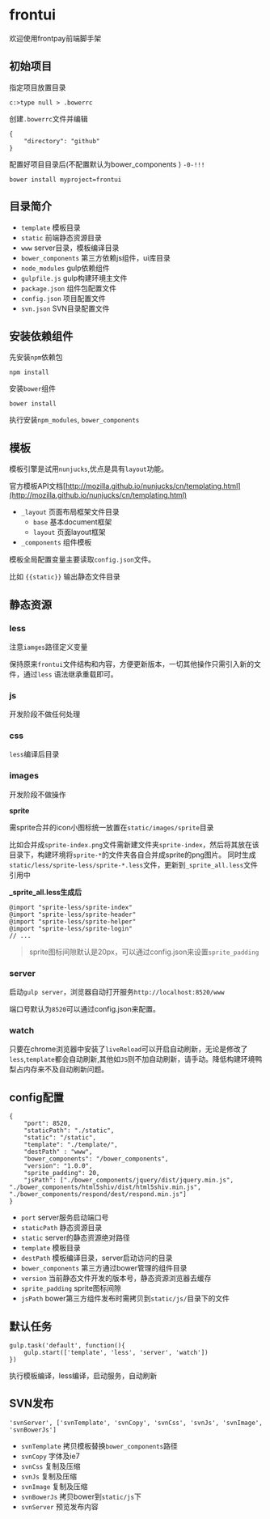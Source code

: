 # frontui

欢迎使用frontpay前端脚手架

## 初始项目

指定项目放置目录

	c:>type null > .bowerrc

创建`.bowerrc`文件并编辑
	
	{
		"directory": "github"
	}


配置好项目目录后(不配置默认为bower_components ) `-0-!!!`

	bower install myproject=frontui


## 目录简介

* `template` 模板目录
* `static` 前端静态资源目录
* `www` server目录，模板编译目录
* `bower_components` 第三方依赖js组件，ui库目录
* `node_modules` gulp依赖组件
* `gulpfile.js` gulp构建环境主文件
* `package.json` 组件包配置文件
* `config.json`  项目配置文件
* `svn.json`  SVN目录配置文件


## 安装依赖组件

先安装`npm`依赖包
	
	npm install

安装`bower`组件

	bower install

执行安装`npm_modules`, `bower_components`


## 模板

模板引擎是试用`nunjucks`,优点是具有`layout`功能。

官方模板API文档[http://mozilla.github.io/nunjucks/cn/templating.html](http://mozilla.github.io/nunjucks/cn/templating.html)

* `_layout` 页面布局框架文件目录
	* `base` 基本document框架
	* `layout` 页面layout框架
* `_components` 组件模板

模板全局配置变量主要读取`config.json`文件。

比如 `{{static}}` 输出静态文件目录

## 静态资源

### less

注意`iamges`路径定义变量

保持原来`frontui`文件结构和内容，方便更新版本，一切其他操作只需引入新的文件，通过`less` 语法继承重载即可。

### js

开发阶段不做任何处理

### css

`less`编译后目录

### images

开发阶段不做操作

**sprite**

需sprite合并的icon小图标统一放置在`static/images/sprite`目录

比如合并成`sprite-index.png`文件需新建文件夹`sprite-index`，然后将其放在该目录下，构建环境将`sprite-*`的文件夹各自合并成sprite的png图片。 同时生成`static/less/sprite-less/sprite-*.less`文件，更新到`_sprite_all.less`文件引用中

**_sprite_all.less生成后**

	@import "sprite-less/sprite-index"
	@import "sprite-less/sprite-header"
    @import "sprite-less/sprite-helper"
	@import "sprite-less/sprite-login"
    // ...


> sprite图标间隙默认是20px，可以通过config.json来设置`sprite_padding`


### server

启动`gulp server`，浏览器自动打开服务`http://localhost:8520/www`

端口号默认为`8520`可以通过config.json来配置。

### watch

只要在chrome浏览器中安装了`liveReload`可以开启自动刷新，无论是修改了`less`,`template`都会自动刷新,其他如`JS`则不加自动刷新，请手动。降低构建环境鸭梨占内存来不及自动刷新问题。


## config配置

	{
		"port": 8520,
		"staticPath": "./static",
		"static": "/static",
		"template": "./template/",
		"destPath" : "www",
		"bower_components": "/bower_components",
		"version": "1.0.0",
		"sprite_padding": 20,
		"jsPath": ["./bower_components/jquery/dist/jquery.min.js", "./bower_components/html5shiv/dist/html5shiv.min.js", "./bower_components/respond/dest/respond.min.js"]
	}


* `port` server服务启动端口号
* `staticPath` 静态资源目录
* `static` server的静态资源绝对路径
* `template` 模板目录
* `destPath` 模板编译目录，server启动访问的目录
* `bower_components` 第三方通过bower管理的组件目录
* `version` 当前静态文件开发的版本号，静态资源浏览器去缓存
* `sprite_padding` sprite图标间隙
* `jsPath` bower第三方组件发布时需拷贝到`static/js/`目录下的文件 


## 默认任务

	gulp.task('default', function(){
	    gulp.start(['template', 'less', 'server', 'watch'])
	})

执行模板编译，less编译，启动服务，自动刷新

## SVN发布

	'svnServer', ['svnTemplate', 'svnCopy', 'svnCss', 'svnJs', 'svnImage', 'svnBowerJs']


* `svnTemplate` 拷贝模板替换`bower_components`路径
* `svnCopy` 字体及ie7
* `svnCss` 复制及压缩
* `svnJs`  复制及压缩
* `svnImage` 复制及压缩
* `svnBowerJs` 拷贝bower到`static/js`下
* `svnServer` 预览发布内容

